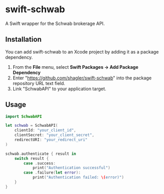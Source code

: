 # swift-schwab

A Swift wrapper for the Schwab brokerage API.

## Installation

You can add swift-schwab to an Xcode project by adding it as a package dependency.

1. From the **File** menu, select **Swift Packages -> Add Package Dependency**
2. Enter "https://github.com/shagler/swift-schwab" into the package repository URL text field.
3. Link "SchwabAPI" to your application target.

## Usage

```swift
import SchwabAPI

let schwab = SchwabAPI(
    clientId: "your_client_id",
    clientSecret: "your_client_secret",
    redirectURI: "your_redirect_uri"
)

schwab.authenticate { result in
    switch result {
        case .success:
            print("Authentication successful")
        case .failure(let error):
            print("Authentication failed: \(error)")
    }
}
```
